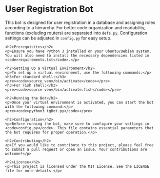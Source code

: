 <!DOCTYPE html>
<html lang="en">
<head>
    <meta charset="UTF-8">
    <meta name="viewport" content="width=device-width, initial-scale=1.0">
    <title>User Registration Bot</title>
</head>
<body>
    <h1>User Registration Bot</h1>
    <p>This bot is designed for user registration in a database and assigning roles according to a hierarchy. For better code organization and readability, functions (excluding routers) are separated into <code>defs.py</code>. Configuration settings can be adjusted in <code>config.py</code> for easy setup.</p>

    <h2>Prerequisites</h2>
    <p>Ensure you have Python 3 installed on your Ubuntu/Debian system. You will also need to install the necessary dependencies listed in <code>requirements.txt</code>.</p>

    <h2>Setting Up a Virtual Environment</h2>
    <p>To set up a virtual environment, use the following commands:</p>
    <h3>For standard shell:</h3>
    <pre><code>source venv/bin/activate</code></pre>
    <h3>For Fish shell:</h3>
    <pre><code>source venv/bin/activate.fish</code></pre>

    <h2>Running the Bot</h2>
    <p>Once your virtual environment is activated, you can start the bot with the following command:</p>
    <pre><code>python3 tgBot.py</code></pre>

    <h2>Configuration</h2>
    <p>Before running the bot, make sure to configure your settings in <code>config.py</code>. This file contains essential parameters that the bot requires for proper operation.</p>

    <h2>Contributing</h2>
    <p>If you would like to contribute to this project, please feel free to submit a pull request or open an issue. Your contributions are welcome!</p>

    <h2>License</h2>
    <p>This project is licensed under the MIT License. See the LICENSE file for more details.</p>
</body>
</html>
